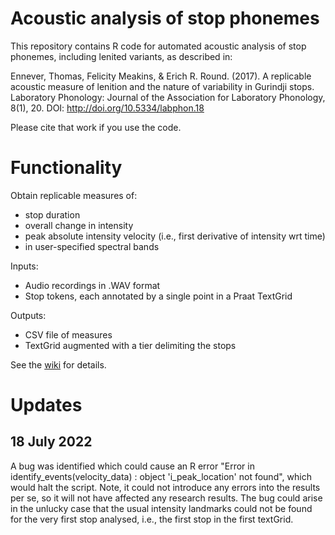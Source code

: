 # Acoustic analysis of stop phonemes

This repository contains R code for automated acoustic analysis of stop phonemes, including lenited variants, as described in:

Ennever, Thomas, Felicity Meakins, & Erich R. Round. (2017). A replicable acoustic measure of lenition and the nature of variability in Gurindji stops. Laboratory Phonology: Journal of the Association for Laboratory Phonology, 8(1), 20. DOI: http://doi.org/10.5334/labphon.18

Please cite that work if you use the code.

# Functionality

Obtain replicable measures of:
- stop duration
- overall change in intensity
- peak absolute intensity velocity (i.e., first derivative of intensity wrt time)
- in user-specified spectral bands

Inputs:
- Audio recordings in .WAV format
- Stop tokens, each annotated by a single point in a Praat TextGrid

Outputs:
- CSV file of measures
- TextGrid augmented with a tier delimiting the stops

See the [wiki](https://github.com/erichround/stop_lenition/wiki) for details.

# Updates

## 18 July 2022

A bug was identified which could cause an R error "Error in identify_events(velocity_data) : object 'i_peak_location' not found", which would halt the script. Note, it could not introduce any errors into the results per se, so it will not have affected any research results. The bug could arise in the unlucky case that the usual intensity landmarks could not be found for the very first stop analysed, i.e., the first stop in the first textGrid.
